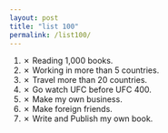 ```yaml
---
layout: post
title: "list 100"
permalink: /list100/
---
```


1. ✗ Reading 1,000 books.
2. ✗ Working in more than 5 countries.
3. ✗ Travel more than 20 countries.
4. ✗ Go watch UFC before UFC 400.
5. ✗ Make my own business.
6. ✗ Make foreign friends.
7. ✗ Write and Publish my own book.
